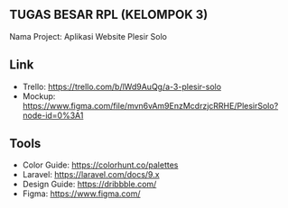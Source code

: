 ## TUGAS BESAR RPL (KELOMPOK 3)

Nama Project: Aplikasi Website Plesir Solo

## Link
- Trello: https://trello.com/b/lWd9AuQg/a-3-plesir-solo
- Mockup: https://www.figma.com/file/mvn6vAm9EnzMcdrzjcRRHE/PlesirSolo?node-id=0%3A1

## Tools
- Color Guide: https://colorhunt.co/palettes
- Laravel: https://laravel.com/docs/9.x
- Design Guide: https://dribbble.com/
- Figma: https://www.figma.com/
